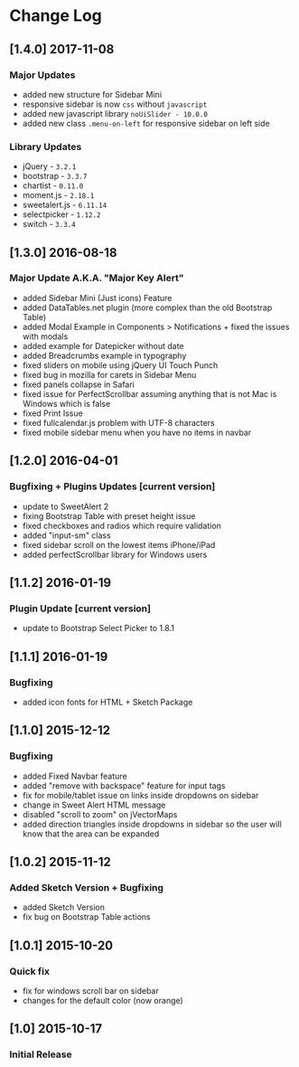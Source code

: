 # Change Log

## [1.4.0] 2017-11-08
### Major Updates
- added new structure for Sidebar Mini
- responsive sidebar is now `css` without `javascript`
- added new javascript library `noUiSlider - 10.0.0`
- added new class `.menu-on-left` for responsive sidebar on left side

### Library Updates
- jQuery - `3.2.1`
- bootstrap - `3.3.7`
- chartist - `0.11.0`
- moment.js - `2.18.1`
- sweetalert.js - `6.11.14`
- selectpicker - `1.12.2`
- switch - `3.3.4`

## [1.3.0] 2016-08-18
### Major Update A.K.A. "Major Key Alert"
- added Sidebar Mini (Just icons) Feature
- added DataTables.net plugin (more complex than the old Bootstrap Table)
- added Modal Example in Components > Notifications + fixed the issues with modals
- added example for Datepicker without date
- added Breadcrumbs example in typography
- fixed sliders on mobile using jQuery UI Touch Punch
- fixed bug in mozilla for carets in Sidebar Menu
- fixed panels collapse in Safari
- fixed issue for PerfectScrollbar assuming anything that is not Mac is Windows which is false
- fixed Print Issue
- fixed fullcalendar.js problem with UTF-8 characters
- fixed mobile sidebar menu when you have no items in navbar


## [1.2.0] 2016-04-01
### Bugfixing + Plugins Updates [current version]
- update to SweetAlert 2
- fixing Bootstrap Table with preset height issue
- fixed checkboxes and radios which require validation
- added "input-sm" class
- fixed sidebar scroll on the lowest items iPhone/iPad
- added perfectScrollbar library for Windows users

## [1.1.2] 2016-01-19
### Plugin Update [current version]
- update to Bootstrap Select Picker to 1.8.1

## [1.1.1] 2016-01-19
### Bugfixing
- added icon fonts for HTML + Sketch Package

## [1.1.0] 2015-12-12
### Bugfixing
- added Fixed Navbar feature
- added "remove with backspace" feature for input tags
- fix for mobile/tablet issue on links inside dropdowns on sidebar
- change in Sweet Alert HTML message
- disabled "scroll to zoom" on jVectorMaps
- added direction triangles inside dropdowns in sidebar so the user will know that the area can be expanded

## [1.0.2] 2015-11-12
### Added Sketch Version + Bugfixing
- added Sketch Version
- fix bug on Bootstrap Table actions


## [1.0.1] 2015-10-20
### Quick fix
- fix for windows scroll bar on sidebar
- changes for the default color (now orange)

## [1.0] 2015-10-17
### Initial Release
